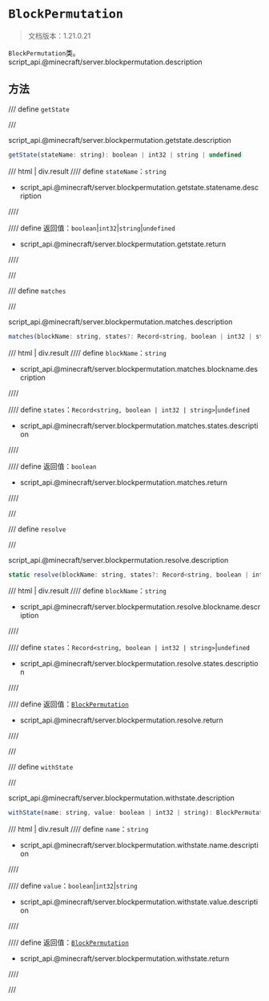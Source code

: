 # `BlockPermutation`

> 文档版本：1.21.0.21

`BlockPermutation`类。script_api.@minecraft/server.blockpermutation.description

## 方法

/// define
`getState`


///

script_api.@minecraft/server.blockpermutation.getstate.description

```js
getState(stateName: string): boolean | int32 | string | undefined
```

/// html | div.result
//// define
`stateName`：`string`

- script_api.@minecraft/server.blockpermutation.getstate.statename.description


////

//// define
返回值：`boolean`|`int32`|`string`|`undefined`

- script_api.@minecraft/server.blockpermutation.getstate.return


////

///


/// define
`matches`


///

script_api.@minecraft/server.blockpermutation.matches.description

```js
matches(blockName: string, states?: Record<string, boolean | int32 | string>): boolean
```

/// html | div.result
//// define
`blockName`：`string`

- script_api.@minecraft/server.blockpermutation.matches.blockname.description


////

//// define
`states`：`Record<string, boolean | int32 | string>`|`undefined`

- script_api.@minecraft/server.blockpermutation.matches.states.description


////

//// define
返回值：`boolean`

- script_api.@minecraft/server.blockpermutation.matches.return


////

///


/// define
`resolve`


///

script_api.@minecraft/server.blockpermutation.resolve.description

```js
static resolve(blockName: string, states?: Record<string, boolean | int32 | string>): BlockPermutation
```

/// html | div.result
//// define
`blockName`：`string`

- script_api.@minecraft/server.blockpermutation.resolve.blockname.description


////

//// define
`states`：`Record<string, boolean | int32 | string>`|`undefined`

- script_api.@minecraft/server.blockpermutation.resolve.states.description


////

//// define
返回值：[`BlockPermutation`](./blockpermutation.md)

- script_api.@minecraft/server.blockpermutation.resolve.return


////

///


/// define
`withState`


///

script_api.@minecraft/server.blockpermutation.withstate.description

```js
withState(name: string, value: boolean | int32 | string): BlockPermutation
```

/// html | div.result
//// define
`name`：`string`

- script_api.@minecraft/server.blockpermutation.withstate.name.description


////

//// define
`value`：`boolean`|`int32`|`string`

- script_api.@minecraft/server.blockpermutation.withstate.value.description


////

//// define
返回值：[`BlockPermutation`](./blockpermutation.md)

- script_api.@minecraft/server.blockpermutation.withstate.return


////

///

